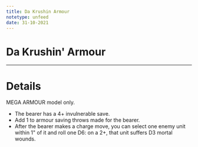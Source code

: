 ```yaml
---
title: Da Krushin Armour
notetype: unfeed
date: 31-10-2021
---
```


# Da Krushin' Armour

---

# Details

MEGA ARMOUR model only.
-   The bearer has a 4+ invulnerable save.
-   Add 1 to armour saving throws made for the bearer.
-   After the bearer makes a charge move, you can select one enemy unit within 1" of it and roll one D6: on a 2+, that unit suffers D3 mortal wounds.